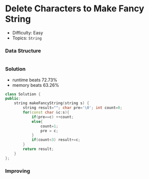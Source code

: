 # Delete Characters to Make Fancy String
- Difficulty: Easy
- Topics: `String`

### Data Structure
``` cpp
```

### Solution
- runtime beats 72.73%
- memory beats 63.26%
``` cpp
class Solution {
public:
    string makeFancyString(string s) {
        string result=""; char pre='\0'; int count=0;
        for(const char &c:s){
            if(pre==c) ++count;
            else{
                count=1;
                pre = c;
            }
            if(count<3) result+=c;
        }
        return result;
    }
};
```

### Improving
``` cpp
```